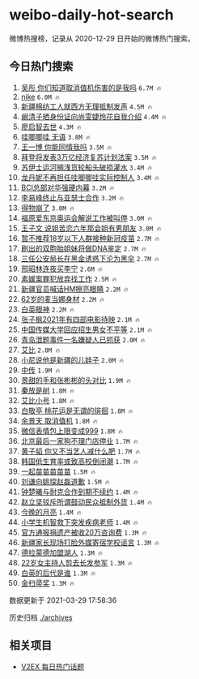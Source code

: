 # weibo-daily-hot-search

微博热搜榜，记录从 2020-12-29 日开始的微博热门搜索。

## 今日热门搜索

<!-- BEGIN -->

1. [吴彤 你们知道取消值机伤害的是我吗](https://s.weibo.com/weibo?q=%E5%90%B4%E5%BD%A4%20%E4%BD%A0%E4%BB%AC%E7%9F%A5%E9%81%93%E5%8F%96%E6%B6%88%E5%80%BC%E6%9C%BA%E4%BC%A4%E5%AE%B3%E7%9A%84%E6%98%AF%E6%88%91%E5%90%97&Refer=top) `6.7M 🔥`
1. [nike](https://s.weibo.com/weibo?q=nike&Refer=top) `6.0M 🔥`
1. [新疆棉纺工人就西方无理抵制发声](https://s.weibo.com/weibo?q=%23%E6%96%B0%E7%96%86%E6%A3%89%E7%BA%BA%E5%B7%A5%E4%BA%BA%E5%B0%B1%E8%A5%BF%E6%96%B9%E6%97%A0%E7%90%86%E6%8A%B5%E5%88%B6%E5%8F%91%E5%A3%B0%23&Refer=top) `4.5M 🔥`
1. [阚清子晒身份证向尚雯婕玲花自我介绍](https://s.weibo.com/weibo?q=%23%E9%98%9A%E6%B8%85%E5%AD%90%E6%99%92%E8%BA%AB%E4%BB%BD%E8%AF%81%E5%90%91%E5%B0%9A%E9%9B%AF%E5%A9%95%E7%8E%B2%E8%8A%B1%E8%87%AA%E6%88%91%E4%BB%8B%E7%BB%8D%23&Refer=top) `4.4M 🔥`
1. [廖启智去世](https://s.weibo.com/weibo?q=%23%E5%BB%96%E5%90%AF%E6%99%BA%E5%8E%BB%E4%B8%96%23&Refer=top) `4.3M 🔥`
1. [哇唧唧哇 无语](https://s.weibo.com/weibo?q=%E5%93%87%E5%94%A7%E5%94%A7%E5%93%87%20%E6%97%A0%E8%AF%AD&Refer=top) `3.8M 🔥`
1. [王一博 你能同情我吗](https://s.weibo.com/weibo?q=%E7%8E%8B%E4%B8%80%E5%8D%9A%20%E4%BD%A0%E8%83%BD%E5%90%8C%E6%83%85%E6%88%91%E5%90%97&Refer=top) `3.5M 🔥`
1. [拜登将发表3万亿经济复苏计划法案](https://s.weibo.com/weibo?q=%23%E6%8B%9C%E7%99%BB%E5%B0%86%E5%8F%91%E8%A1%A83%E4%B8%87%E4%BA%BF%E7%BB%8F%E6%B5%8E%E5%A4%8D%E8%8B%8F%E8%AE%A1%E5%88%92%E6%B3%95%E6%A1%88%23&Refer=top) `3.5M 🔥`
1. [苏伊士运河搁浅货轮船头破损灌水](https://s.weibo.com/weibo?q=%23%E8%8B%8F%E4%BC%8A%E5%A3%AB%E8%BF%90%E6%B2%B3%E6%90%81%E6%B5%85%E8%B4%A7%E8%BD%AE%E8%88%B9%E5%A4%B4%E7%A0%B4%E6%8D%9F%E7%81%8C%E6%B0%B4%23&Refer=top) `3.4M 🔥`
1. [龙丹妮不再担任哇唧唧哇实际控制人](https://s.weibo.com/weibo?q=%23%E9%BE%99%E4%B8%B9%E5%A6%AE%E4%B8%8D%E5%86%8D%E6%8B%85%E4%BB%BB%E5%93%87%E5%94%A7%E5%94%A7%E5%93%87%E5%AE%9E%E9%99%85%E6%8E%A7%E5%88%B6%E4%BA%BA%23&Refer=top) `3.4M 🔥`
1. [BCI总部对华强硬内幕](https://s.weibo.com/weibo?q=%23BCI%E6%80%BB%E9%83%A8%E5%AF%B9%E5%8D%8E%E5%BC%BA%E7%A1%AC%E5%86%85%E5%B9%95%23&Refer=top) `3.2M 🔥`
1. [李易峰终止与亚瑟士合作](https://s.weibo.com/weibo?q=%23%E6%9D%8E%E6%98%93%E5%B3%B0%E7%BB%88%E6%AD%A2%E4%B8%8E%E4%BA%9A%E7%91%9F%E5%A3%AB%E5%90%88%E4%BD%9C%23&Refer=top) `3.2M 🔥`
1. [得物崩了](https://s.weibo.com/weibo?q=%E5%BE%97%E7%89%A9%E5%B4%A9%E4%BA%86&Refer=top) `3.0M 🔥`
1. [福原爱东京奥运会解说工作被叫停](https://s.weibo.com/weibo?q=%23%E7%A6%8F%E5%8E%9F%E7%88%B1%E4%B8%9C%E4%BA%AC%E5%A5%A5%E8%BF%90%E4%BC%9A%E8%A7%A3%E8%AF%B4%E5%B7%A5%E4%BD%9C%E8%A2%AB%E5%8F%AB%E5%81%9C%23&Refer=top) `3.0M 🔥`
1. [王子文 说姐苦恋六年那会姐有男朋友](https://s.weibo.com/weibo?q=%E7%8E%8B%E5%AD%90%E6%96%87%20%E8%AF%B4%E5%A7%90%E8%8B%A6%E6%81%8B%E5%85%AD%E5%B9%B4%E9%82%A3%E4%BC%9A%E5%A7%90%E6%9C%89%E7%94%B7%E6%9C%8B%E5%8F%8B&Refer=top) `3.0M 🔥`
1. [暂不推荐18岁以下人群接种新冠疫苗](https://s.weibo.com/weibo?q=%23%E6%9A%82%E4%B8%8D%E6%8E%A8%E8%8D%9018%E5%B2%81%E4%BB%A5%E4%B8%8B%E4%BA%BA%E7%BE%A4%E6%8E%A5%E7%A7%8D%E6%96%B0%E5%86%A0%E7%96%AB%E8%8B%97%23&Refer=top) `2.7M 🔥`
1. [刷出的双胞胎姐妹将做DNA鉴定](https://s.weibo.com/weibo?q=%E5%88%B7%E5%87%BA%E7%9A%84%E5%8F%8C%E8%83%9E%E8%83%8E%E5%A7%90%E5%A6%B9%E5%B0%86%E5%81%9ADNA%E9%89%B4%E5%AE%9A&Refer=top) `2.7M 🔥`
1. [三任公安局长在黑金诱惑下沦为黑伞](https://s.weibo.com/weibo?q=%23%E4%B8%89%E4%BB%BB%E5%85%AC%E5%AE%89%E5%B1%80%E9%95%BF%E5%9C%A8%E9%BB%91%E9%87%91%E8%AF%B1%E6%83%91%E4%B8%8B%E6%B2%A6%E4%B8%BA%E9%BB%91%E4%BC%9E%23&Refer=top) `2.7M 🔥`
1. [邢昭林连夜买李宁](https://s.weibo.com/weibo?q=%23%E9%82%A2%E6%98%AD%E6%9E%97%E8%BF%9E%E5%A4%9C%E4%B9%B0%E6%9D%8E%E5%AE%81%23&Refer=top) `2.6M 🔥`
1. [素媛案罪犯放弃找工作](https://s.weibo.com/weibo?q=%E7%B4%A0%E5%AA%9B%E6%A1%88%E7%BD%AA%E7%8A%AF%E6%94%BE%E5%BC%83%E6%89%BE%E5%B7%A5%E4%BD%9C&Refer=top) `2.5M 🔥`
1. [新疆官员喊话HM擦亮眼睛](https://s.weibo.com/weibo?q=%23%E6%96%B0%E7%96%86%E5%AE%98%E5%91%98%E5%96%8A%E8%AF%9DHM%E6%93%A6%E4%BA%AE%E7%9C%BC%E7%9D%9B%23&Refer=top) `2.2M 🔥`
1. [62岁的麦当娜身材](https://s.weibo.com/weibo?q=%2362%E5%B2%81%E7%9A%84%E9%BA%A6%E5%BD%93%E5%A8%9C%E8%BA%AB%E6%9D%90%23&Refer=top) `2.2M 🔥`
1. [白英眼神](https://s.weibo.com/weibo?q=%23%E7%99%BD%E8%8B%B1%E7%9C%BC%E7%A5%9E%23&Refer=top) `2.2M 🔥`
1. [张子枫2021年有四部电影待映](https://s.weibo.com/weibo?q=%23%E5%BC%A0%E5%AD%90%E6%9E%AB2021%E5%B9%B4%E6%9C%89%E5%9B%9B%E9%83%A8%E7%94%B5%E5%BD%B1%E5%BE%85%E6%98%A0%23&Refer=top) `2.1M 🔥`
1. [中国传媒大学回应招生男女不平等](https://s.weibo.com/weibo?q=%23%E4%B8%AD%E5%9B%BD%E4%BC%A0%E5%AA%92%E5%A4%A7%E5%AD%A6%E5%9B%9E%E5%BA%94%E6%8B%9B%E7%94%9F%E7%94%B7%E5%A5%B3%E4%B8%8D%E5%B9%B3%E7%AD%89%23&Refer=top) `2.1M 🔥`
1. [青岛泄题事件一名嫌疑人已抓获](https://s.weibo.com/weibo?q=%23%E9%9D%92%E5%B2%9B%E6%B3%84%E9%A2%98%E4%BA%8B%E4%BB%B6%E4%B8%80%E5%90%8D%E5%AB%8C%E7%96%91%E4%BA%BA%E5%B7%B2%E6%8A%93%E8%8E%B7%23&Refer=top) `2.0M 🔥`
1. [艾比](https://s.weibo.com/weibo?q=%E8%89%BE%E6%AF%94&Refer=top) `2.0M 🔥`
1. [小尼说他是新疆的儿娃子](https://s.weibo.com/weibo?q=%23%E5%B0%8F%E5%B0%BC%E8%AF%B4%E4%BB%96%E6%98%AF%E6%96%B0%E7%96%86%E7%9A%84%E5%84%BF%E5%A8%83%E5%AD%90%23&Refer=top) `2.0M 🔥`
1. [中传](https://s.weibo.com/weibo?q=%E4%B8%AD%E4%BC%A0&Refer=top) `1.9M 🔥`
1. [景甜的手和张彬彬的头对比](https://s.weibo.com/weibo?q=%E6%99%AF%E7%94%9C%E7%9A%84%E6%89%8B%E5%92%8C%E5%BC%A0%E5%BD%AC%E5%BD%AC%E7%9A%84%E5%A4%B4%E5%AF%B9%E6%AF%94&Refer=top) `1.9M 🔥`
1. [秦放是树](https://s.weibo.com/weibo?q=%23%E7%A7%A6%E6%94%BE%E6%98%AF%E6%A0%91%23&Refer=top) `1.8M 🔥`
1. [艾比小号](https://s.weibo.com/weibo?q=%E8%89%BE%E6%AF%94%E5%B0%8F%E5%8F%B7&Refer=top) `1.8M 🔥`
1. [白敬亭 桃花运是无谓的徘徊](https://s.weibo.com/weibo?q=%E7%99%BD%E6%95%AC%E4%BA%AD%20%E6%A1%83%E8%8A%B1%E8%BF%90%E6%98%AF%E6%97%A0%E8%B0%93%E7%9A%84%E5%BE%98%E5%BE%8A&Refer=top) `1.8M 🔥`
1. [余景天 取消值机](https://s.weibo.com/weibo?q=%E4%BD%99%E6%99%AF%E5%A4%A9%20%E5%8F%96%E6%B6%88%E5%80%BC%E6%9C%BA&Refer=top) `1.8M 🔥`
1. [微信表情包上限变成999](https://s.weibo.com/weibo?q=%E5%BE%AE%E4%BF%A1%E8%A1%A8%E6%83%85%E5%8C%85%E4%B8%8A%E9%99%90%E5%8F%98%E6%88%90999&Refer=top) `1.8M 🔥`
1. [北京最后一家狗不理门店停业](https://s.weibo.com/weibo?q=%23%E5%8C%97%E4%BA%AC%E6%9C%80%E5%90%8E%E4%B8%80%E5%AE%B6%E7%8B%97%E4%B8%8D%E7%90%86%E9%97%A8%E5%BA%97%E5%81%9C%E4%B8%9A%23&Refer=top) `1.7M 🔥`
1. [黄子韬 你又不当艺人减什么肥](https://s.weibo.com/weibo?q=%E9%BB%84%E5%AD%90%E9%9F%AC%20%E4%BD%A0%E5%8F%88%E4%B8%8D%E5%BD%93%E8%89%BA%E4%BA%BA%E5%87%8F%E4%BB%80%E4%B9%88%E8%82%A5&Refer=top) `1.7M 🔥`
1. [韩国低生育率或致高校倒闭潮](https://s.weibo.com/weibo?q=%23%E9%9F%A9%E5%9B%BD%E4%BD%8E%E7%94%9F%E8%82%B2%E7%8E%87%E6%88%96%E8%87%B4%E9%AB%98%E6%A0%A1%E5%80%92%E9%97%AD%E6%BD%AE%23&Refer=top) `1.7M 🔥`
1. [一起苗苗苗苗苗](https://s.weibo.com/weibo?q=%23%E4%B8%80%E8%B5%B7%E8%8B%97%E8%8B%97%E8%8B%97%E8%8B%97%E8%8B%97%23&Refer=top) `1.5M 🔥`
1. [刘谦向姚琛赵磊道歉](https://s.weibo.com/weibo?q=%23%E5%88%98%E8%B0%A6%E5%90%91%E5%A7%9A%E7%90%9B%E8%B5%B5%E7%A3%8A%E9%81%93%E6%AD%89%23&Refer=top) `1.5M 🔥`
1. [钟楚曦与耐克合作到期不续约](https://s.weibo.com/weibo?q=%23%E9%92%9F%E6%A5%9A%E6%9B%A6%E4%B8%8E%E8%80%90%E5%85%8B%E5%90%88%E4%BD%9C%E5%88%B0%E6%9C%9F%E4%B8%8D%E7%BB%AD%E7%BA%A6%23&Refer=top) `1.4M 🔥`
1. [赵立坚驳斥所谓鼓动民众抵制外货](https://s.weibo.com/weibo?q=%23%E8%B5%B5%E7%AB%8B%E5%9D%9A%E9%A9%B3%E6%96%A5%E6%89%80%E8%B0%93%E9%BC%93%E5%8A%A8%E6%B0%91%E4%BC%97%E6%8A%B5%E5%88%B6%E5%A4%96%E8%B4%A7%23&Refer=top) `1.4M 🔥`
1. [今晚的月亮](https://s.weibo.com/weibo?q=%E4%BB%8A%E6%99%9A%E7%9A%84%E6%9C%88%E4%BA%AE&Refer=top) `1.4M 🔥`
1. [小学生机智救下突发疾病老师](https://s.weibo.com/weibo?q=%E5%B0%8F%E5%AD%A6%E7%94%9F%E6%9C%BA%E6%99%BA%E6%95%91%E4%B8%8B%E7%AA%81%E5%8F%91%E7%96%BE%E7%97%85%E8%80%81%E5%B8%88&Refer=top) `1.4M 🔥`
1. [官方通报捐遗产被收20万咨询费](https://s.weibo.com/weibo?q=%23%E5%AE%98%E6%96%B9%E9%80%9A%E6%8A%A5%E6%8D%90%E9%81%97%E4%BA%A7%E8%A2%AB%E6%94%B620%E4%B8%87%E5%92%A8%E8%AF%A2%E8%B4%B9%23&Refer=top) `1.3M 🔥`
1. [新疆家长现场打脸外媒寄宿学校谣言](https://s.weibo.com/weibo?q=%E6%96%B0%E7%96%86%E5%AE%B6%E9%95%BF%E7%8E%B0%E5%9C%BA%E6%89%93%E8%84%B8%E5%A4%96%E5%AA%92%E5%AF%84%E5%AE%BF%E5%AD%A6%E6%A0%A1%E8%B0%A3%E8%A8%80&Refer=top) `1.3M 🔥`
1. [德拉蒙德加盟湖人](https://s.weibo.com/weibo?q=%23%E5%BE%B7%E6%8B%89%E8%92%99%E5%BE%B7%E5%8A%A0%E7%9B%9F%E6%B9%96%E4%BA%BA%23&Refer=top) `1.3M 🔥`
1. [22岁女主持人剪去长发参军](https://s.weibo.com/weibo?q=%2322%E5%B2%81%E5%A5%B3%E4%B8%BB%E6%8C%81%E4%BA%BA%E5%89%AA%E5%8E%BB%E9%95%BF%E5%8F%91%E5%8F%82%E5%86%9B%23&Refer=top) `1.3M 🔥`
1. [白英的后代是谁](https://s.weibo.com/weibo?q=%E7%99%BD%E8%8B%B1%E7%9A%84%E5%90%8E%E4%BB%A3%E6%98%AF%E8%B0%81&Refer=top) `1.3M 🔥`
1. [金扫帚奖](https://s.weibo.com/weibo?q=%E9%87%91%E6%89%AB%E5%B8%9A%E5%A5%96&Refer=top) `1.3M 🔥`

数据更新于 2021-03-29 17:58:36

<!-- END -->

历史归档 [./archives](./archives)

## 相关项目

- [V2EX 每日热门话题](https://github.com/boojack/v2ex-daily-hot-topic)

